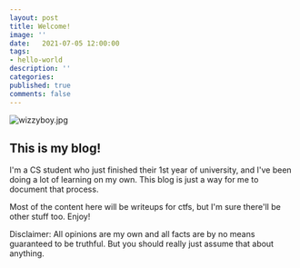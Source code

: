 ```yaml
---
layout: post
title: Welcome!
image: ''
date:   2021-07-05 12:00:00
tags:
- hello-world
description: ''
categories:
published: true
comments: false
---
```


![wizzyboy.jpg](https://an00brektn.github.io/img/wizzyboy.jpg)

## This is my blog!

I'm a CS student who just finished their 1st year of university, and I've been doing a lot of learning on my own. This blog is just a way for me to document that process.

Most of the content here will be writeups for ctfs, but I'm sure there'll be other stuff too. Enjoy!

Disclaimer: All opinions are my own and all facts are by no means guaranteed to be truthful. But you should really just assume that about anything.
